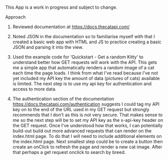 This App is a work in progress and subject to change.

Approach<br>

1. Reviewed documentation at https://docs.thecatapi.com/

2. Noted JSON in the documentation so to familiarise myself with that I created a basic web app with HTML and JS to practice creating a basic JSON and parsing it into the view.

3. Used the example code for 'Quickstart - Get a random Kitty' to understand better how GET requests will work with the API. This gets me a simple app that automatically renders a random image of a cat each time the page loads. I think from what I've read because I've not yet included my API key the amount of data (pictures of cats) available is limited. The next step is to use my api key for authentication and access to more data.

4. The authentication section of the documentation https://docs.thecatapi.com/authentication suggests I could tag my API key on to the end of the URL used in my GET request but strongly recommends that I don't as this is not very secure. That makes sense to me so the next step will be to set my API key as the x-api-key header on the GET request. Once I've understood how that works, I can potentially build-out build out more advanced requests that can render on the index.html page. To do that I will need to include additional elements on the index.html page. Next smallest step could be to create a button then create an onClick to refresh the page and render a new cat image. After that perhaps a get request onclick to search by breed.
